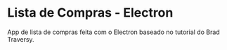 # Lista de Compras - Electron
App de lista de compras feita com o Electron baseado no tutorial do Brad Traversy.